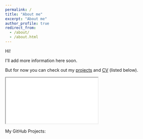 ```yaml
---
permalink: /
title: "About me"
excerpt: "About me"
author_profile: true
redirect_from:
  - /about/
  - /about.html
---
```


Hi!

I'll add more information here soon.

But for now you can check out my [projects](https://akarazeevprojects.github.io/en) and [CV](assets/data/karazeev_cv.pdf) (listed below).

<iframe style="max-width: 100%; max-height: 300%;" src="assets/data/karazeev_cv.pdf"></iframe>

My GitHub Projects:

<a href="https://github.com/akarazeevprojects/joystick"><img height="16" src="https://img.shields.io/github/stars/akarazeevprojects/joystick.svg?color=gree&logo=github&logoColor=white"></a>
